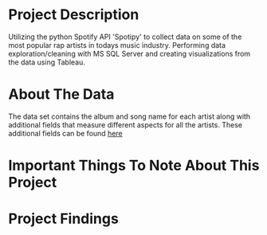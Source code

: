 # Project Description
Utilizing the python Spotify API 'Spotipy' to collect data on some of the most popular rap artists in todays music industry. Performing data exploration/cleaning with MS SQL Server and creating visualizations from the data using Tableau.

# About The Data
The data set contains the album and song name for each artist along with additional fields that measure different aspects for all the artists. These additional fields can be found [here](https://towardsdatascience.com/what-makes-a-song-likeable-dbfdb7abe404)

# Important Things To Note About This Project

# Project Findings
